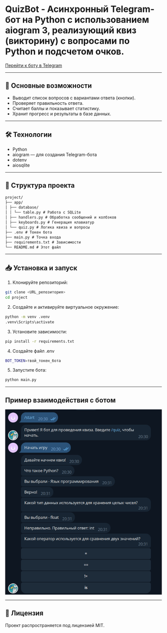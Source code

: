 # QuizBot - Асинхронный Telegram-бот на Python с использованием aiogram 3, реализующий квиз (викторину) с вопросами по Python и подсчетом очков.

[Перейти к боту в Telegram](https://t.me/study_teach_ai_bot)

---

## 🚀 Основные возможности

- Выводит список вопросов с вариантами ответа (кнопки).
- Проверяет правильность ответа.  
- Считает баллы и показывает статистику.
- Хранит прогресс и результаты в базе данных.

---

## 🛠️ Технологии

- Python  
- aiogram — для создания Telegram-бота  
- dotenv
- aiosqlite

---
## 📁 Структура проекта
```text
project/
├── app/
│ ├── database/
│ │ └── table.py # Работа с SQLite
│ ├── handlers.py # Обработка сообщений и колбэков
│ ├── keyboards.py # Генерация клавиатур
│ └── quiz.py # Логика квиза и вопросы
├── .env # Токен бота
├── main.py # Точка входа
├── requirements.txt # Зависимости
└── README.md # Этот файл
```
---

## 📥 Установка и запуск

1. Клонируйте репозиторий:
```bash
git clone <URL_репозитория>
cd project
```

2. Создайте и активируйте виртуальное окружение:
```bash
python -m venv .venv
.venv\Scripts\activate
```
3. Установите зависимости:
```bash
pip install -r requirements.txt
```
4. Создайте файл .env
```bash
BOT_TOKEN=твой_токен_бота
```

5. Запустите бота:
```bash
python main.py
```

---
## Пример взаимодействия с ботом

![img.png](img.png)

---

## 📃 Лицензия
Проект распространяется под лицензией MIT.

